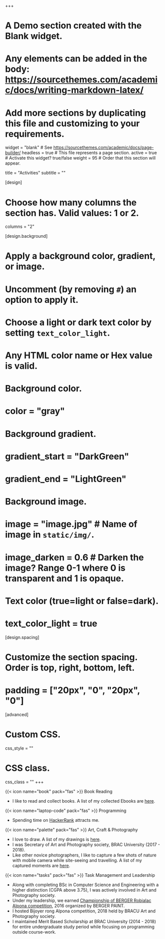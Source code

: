 +++
# A Demo section created with the Blank widget.
# Any elements can be added in the body: https://sourcethemes.com/academic/docs/writing-markdown-latex/
# Add more sections by duplicating this file and customizing to your requirements.

widget = "blank"  # See https://sourcethemes.com/academic/docs/page-builder/
headless = true  # This file represents a page section.
active = true  # Activate this widget? true/false
weight = 95  # Order that this section will appear.

title = "Activities"
subtitle = ""

[design]
  # Choose how many columns the section has. Valid values: 1 or 2.
  columns = "2"

[design.background]
  # Apply a background color, gradient, or image.
  #   Uncomment (by removing `#`) an option to apply it.
  #   Choose a light or dark text color by setting `text_color_light`.
  #   Any HTML color name or Hex value is valid.

  # Background color.
  # color = "gray"
  
  # Background gradient.
  # gradient_start = "DarkGreen"
  # gradient_end = "LightGreen"
  
  # Background image.
  # image = "image.jpg"  # Name of image in `static/img/`.
  # image_darken = 0.6  # Darken the image? Range 0-1 where 0 is transparent and 1 is opaque.

  # Text color (true=light or false=dark).
  # text_color_light = true

[design.spacing]
  # Customize the section spacing. Order is top, right, bottom, left.
  # padding = ["20px", "0", "20px", "0"]

[advanced]
 # Custom CSS. 
 css_style = ""
 
 # CSS class.
 css_class = ""
+++

{{< icon name="book" pack="fas" >}} Book Reading
- I like to read and collect books. A list of my collected Ebooks are [here](https://drive.google.com/drive/folders/1EEb7q1ipjJYnNEare7lgS4gbn9Rg_C7i?usp=sharing).

{{< icon name="laptop-code" pack="fas" >}}  Programming
- Spending time on [HackerRank](https://www.hackerrank.com/tonnidas) attracts me. 

{{< icon name="palette" pack="fas" >}}  Art, Craft & Photography
- I love to draw. A list of my drawings is [here](https://drive.google.com/drive/folders/1oRSnVtxl9Qh-6PAs7MLWWH3jfp9FuLdq?usp=sharing).
- I was Secretary of Art and Photography society, BRAC University (2017 - 2018).
- Like other novice photographers, I like to capture a few shots of nature with mobile camera while site-seeing and travelling. A list of my captured moments are [here](https://drive.google.com/drive/folders/1oRSnVtxl9Qh-6PAs7MLWWH3jfp9FuLdq?usp=sharing).
<!-- 
{{< icon name="camera" pack="fas" >}}  Photography
- While site-seeing and travelling, I like to capture a few shots of nature with mobile camera. -->

{{< icon name="tasks" pack="fas" >}}  Task Management and Leadership
- Along with completing BSc in Computer Science and Engineering with a higher distinction (CGPA above 3.75), I was actively involved in Art and Photography society.
- Under my leadership, we earned [Championship of BERGER Robialac Alpona competition](http://www.somoyerkonthosor.com/2016/12/18/77013.htm?fbclid=IwAR3oOUImr3Bm3X9EN5pYfdrR9kmZWLU-Ukvi6xyeNZ5INTYpPaFLn7yOU_0), 2016 organized by BERGER PAINT.
- I hosted Bijoyer rong Alpona competition, 2018 held by BRACU Art and Photography society.
- I maintained Merit Based Scholarship at BRAC University (2014 - 2018)  for entire undergraduate study period while focusing on programming outside course-work.

<!-- {{< icon name="download" pack="fas" >}} Download my {{< staticref "media/ResumeForWebsite.pdf" "newtab" >}}RESUME{{< /staticref >}}. -->